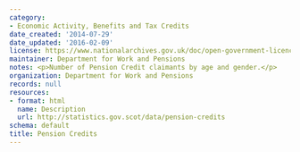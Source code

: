 ```yaml
---
category:
- Economic Activity, Benefits and Tax Credits
date_created: '2014-07-29'
date_updated: '2016-02-09'
license: https://www.nationalarchives.gov.uk/doc/open-government-licence/version/3/
maintainer: Department for Work and Pensions
notes: <p>Number of Pension Credit claimants by age and gender.</p>
organization: Department for Work and Pensions
records: null
resources:
- format: html
  name: Description
  url: http://statistics.gov.scot/data/pension-credits
schema: default
title: Pension Credits
---
```

